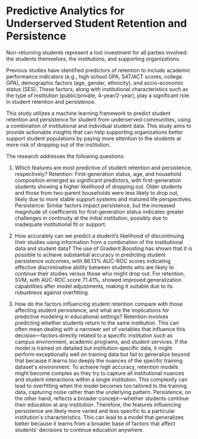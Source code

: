 # Predictive Analytics for Underserved Student Retention and Persistence
Non-returning students represent a lost investment for all parties involved: the students themselves, the institutions, and supporting organizations. 

Previous studies have identified predictors of retention to include academic performance indicators (e.g., high school GPA, SAT/ACT scores, college GPA), demographic factors (age, gender, ethnicity), and socio-economic status (SES). These factors, along with institutional characteristics such as the type of institution (public/private, 4-year/2-year), play a significant role in student retention and persistence.

This study utilizes a machine learning framework to predict student retention and persistence
for student from underserved communities, using a combination of institutional and individual student data. This study aims to provide actionable insights that can help supporting organizations better support student populations by paying more attention to the students at more risk of dropping out of the institution.

The research addresses the following questions:
1. Which features are most predictive of student retention and persistence, respectively?
Retention: First-generation status, age, and household composition emerged as significant
predictors, with first-generation students showing a higher likelihood of dropping out. Older
students and those from two-parent households were less likely to drop out, likely due to
more stable support systems and matured life perspectives.
Persistence: Similar factors impact persistence, but the increased magnitude of coefficients
for first-generation status indicates greater challenges in continuity at the initial institution, possibly due to inadequate institutional fit or support.

2. How accurately can we predict a student’s likelihood of discontinuing their studies using
information from a combination of the institutional data and student data?
The use of Gradient Boosting has shown that it is possible to achieve substantial accuracy in
predicting student persistence outcomes, with 86.13% AUC-ROC scores indicating effective
discriminative ability between students who are likely to continue their studies versus those
who might drop out. For retention, SVM, with AUC-ROC score 71.41%, showed improved generalization
capabilities after model adjustments, making it suitable due to its robustness against
overfitting.

3. How do the factors influencing student retention compare with those affecting student
persistence, and what are the implications for predictive modeling in educational settings?
Retention involves predicting whether students return to the same institution. This can often
mean dealing with a narrower set of variables that influence this decision—factors directly
related to a specific institution such as campus environment, academic programs, and student
services. If the model is trained on detailed but institution-specific data, it might perform
exceptionally well on training data but fail to generalize beyond that because it learns too
deeply the nuances of the specific training dataset's environment. To achieve high accuracy, retention models might become complex as they try to capture all
institutional nuances and student interactions within a single institution. This complexity can
lead to overfitting when the model becomes too tailored to the training data, capturing noise
rather than the underlying pattern.
Persistence, on the other hand, reflects a broader concept—whether students continue their
education at any institution. Therefore, the features influencing persistence are likely more
varied and less specific to a particular institution's characteristics. This can lead to a model
that generalizes better because it learns from a broader base of factors that affect students' decisions to continue education anywhere.
